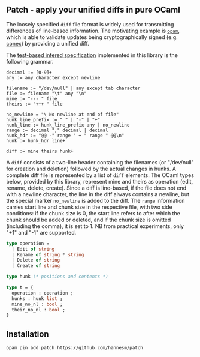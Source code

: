 ## Patch - apply your unified diffs in pure OCaml

The loosely specified `diff` file format is widely used for transmitting
differences of line-based information. The motivating example is
[`opam`](https://opam.ocaml.org), which is able to validate updates being
cryptographically signed (e.g. [conex](https://github.com/hannesm/conex)) by
providing a unified diff.

The [test-based infered specification](https://www.artima.com/weblogs/viewpost.jsp?thread=164293)
implemented in this library is the following grammar.

```
decimal := [0-9]+
any := any character except newline

filename := "/dev/null" | any except tab character
file := filename "\t" any "\n"
mine := "--- " file
theirs := "+++ " file

no_newline = "\ No newline at end of file"
hunk_line_prefix := " " | "-" | "+"
hunk_line := hunk_line_prefix any | no_newline
range := decimal "," decimal | decimal
hunk_hdr := "@@ -" range " + " range " @@\n"
hunk := hunk_hdr line+

diff := mine theirs hunk+
```

A `diff` consists of a two-line header containing the filenames (or "/dev/null"
for creation and deletion) followed by the actual changes in hunks. A complete
diff file is represented by a list of `diff` elements. The OCaml types below,
provided by this library, represent mine and theirs as operation (edit, rename,
delete, create). Since a diff is line-based, if the file does not end with a
newline character, the line in the diff always contains a newline, but the
special marker `no_newline` is added to the diff. The `range` information
carries start line and chunk size in the respective file, with two side
conditions: if the chunk size is 0, the start line refers to after which the
chunk should be added or deleted, and if the chunk size is omitted (including
the comma), it is set to 1. NB from practical experiments, only "+1" and "-1"
are supported.

```OCaml
type operation =
  | Edit of string
  | Rename of string * string
  | Delete of string
  | Create of string

type hunk (* positions and contents *)

type t = {
  operation : operation ;
  hunks : hunk list ;
  mine_no_nl : bool ;
  their_no_nl : bool ;
}
```

## Installation

`opam pin add patch https://github.com/hannesm/patch`
